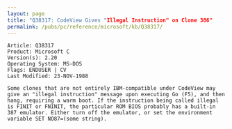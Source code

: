 ```yaml
---
layout: page
title: "Q38317: CodeView Gives "Illegal Instruction" on Clone 386"
permalink: /pubs/pc/reference/microsoft/kb/Q38317/
---
```


	Article: Q38317
	Product: Microsoft C
	Version(s): 2.20
	Operating System: MS-DOS
	Flags: ENDUSER | CV
	Last Modified: 23-NOV-1988
	
	Some clones that are not entirely IBM-compatible under CodeView may
	give an "illegal instruction" message upon executing Go (F5), and then
	hang, requiring a warm boot. If the instruction being called illegal
	is FINIT or FNINIT, the particular ROM BIOS probably has a built-in
	387 emulator. Either turn off the emulator, or set the environment
	variable SET NO87=(some string).
